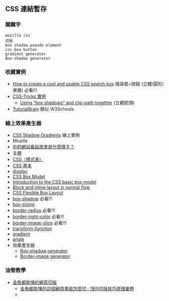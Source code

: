 ## CSS 連結暫存

### 關鍵字
```
mozilla css
切版
box shadow pseudo element
css box button
gradient generator
Box-shadow generator 
```

### 收藏實例
* [How to create a cool and usable CSS search box](https://catalin.red/how-to-create-a-cool-and-usable-css3-search-box/) 搜尋框+按鈕 (立體/圓形/漸層) 必看!!!
* [CSS-Tricks 實例](https://css-tricks.com/)
  * [Using “box shadows” and clip-path together](https://css-tricks.com/using-box-shadows-and-clip-path-together/) (立體箭頭)
* [TutorialBrain](https://www.tutorialbrain.com/css_tutorial/css_pseudo_element/) 類似 W3Schools

### 線上效果產生器
* [CSS Shadow Gradients](https://alvarotrigo.com/shadow-gradients/) 線上實例
* Mozilla
 * [你的網站看起來會是什麼樣子？](https://developer.mozilla.org/zh-TW/docs/Learn/Getting_started_with_the_web/What_will_your_website_look_like) 
 * 主題  
  * [CSS（樣式表）](https://developer.mozilla.org/zh-TW/docs/Learn/CSS)
  * [CSS 基本](https://developer.mozilla.org/zh-TW/docs/Learn/Getting_started_with_the_web/CSS_basics)
  * [display](https://developer.mozilla.org/en-US/docs/Web/CSS/display)
  * [CSS Box Model](https://developer.mozilla.org/en-US/docs/Web/CSS/CSS_Box_Model)
  * [Introduction to the CSS basic box model](https://developer.mozilla.org/en-US/docs/Web/CSS/CSS_Box_Model/Introduction_to_the_CSS_box_model)
  * [Block and inline layout in normal flow](https://developer.mozilla.org/en-US/docs/Web/CSS/CSS_Flow_Layout/Block_and_Inline_Layout_in_Normal_Flow)
  * [CSS Flexible Box Layout](https://developer.mozilla.org/en-US/docs/Web/CSS/CSS_Flexible_Box_Layout)
  * [box-shadow](https://developer.mozilla.org/en-US/docs/Web/CSS/box-shadow) 必看!!!
  * [box-sizing](https://developer.mozilla.org/en-US/docs/Web/CSS/box-sizing)
  * [border-radius](https://developer.mozilla.org/en-US/docs/Web/CSS/border-radius) 必看!!!
  * [border-right-color](https://developer.mozilla.org/en-US/docs/Web/CSS/border-right-color) 必看!!!
  * [border-image-slice](https://developer.mozilla.org/en-US/docs/Web/CSS/border-image-slice) 必看!!!
  * [transform-function](https://developer.mozilla.org/en-US/docs/Web/CSS/transform-function)
  * [gradient](https://developer.mozilla.org/en-US/docs/Web/CSS/gradient)
  * [angle](https://developer.mozilla.org/en-US/docs/Web/CSS/angle)
 * 效果產生器
   * [Box-shadow generator](https://developer.mozilla.org/en-US/docs/Web/CSS/CSS_Backgrounds_and_Borders/Box-shadow_generator)
   * [Border-image generator](https://developer.mozilla.org/en-US/docs/Web/CSS/CSS_Backgrounds_and_Borders/Border-image_generator)

### 油管教學
* [金魚都能懂的網頁切版](https://www.youtube.com/watch?v=rwTMBmnIHcY&list=PLqivELodHt3hxeuLX8PYaI8u1GcDaBoJo&index=1)
  * [金魚都能懂的這個網頁畫面怎麼切 : 1到5切版技巧原理彙整](https://ithelp.ithome.com.tw/articles/10218494)
  * 
